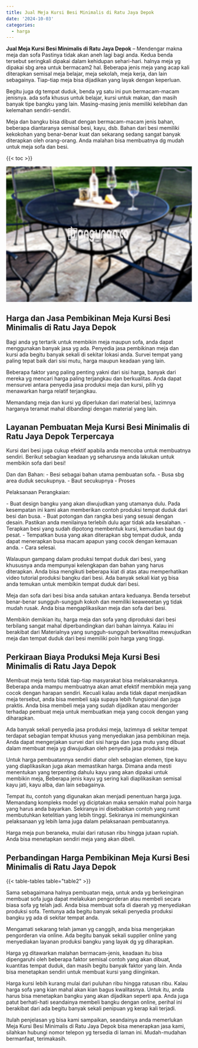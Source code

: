 ```yaml
---
title: Jual Meja Kursi Besi Minimalis di Ratu Jaya Depok
date: '2024-10-03'
categories:
  - harga
---
```


**Jual Meja Kursi Besi Minimalis di Ratu Jaya Depok** – Mendengar makna meja dan sofa Pastinya tidak akan aneh lagi bagi anda. Kedua benda tersebut seringkali dipakai dalam kehidupan sehari-hari. halnya meja yg dipakai sbg area untuk bermacam2 hal. Beberapa jenis meja yang acap kali diterapkan semisal meja belajar, meja sekolah, meja kerja, dan lain sebagainya. Tiap-tiap meja bisa dijadikan yang layak dengan keperluan.

Begitu juga dg tempat duduk, benda yg satu ini pun bermacam-macam jenisnya. ada sofa khusus untuk belajar, kursi untuk makan, dan masih banyak tipe bangku yang lain. Masing-masing jenis memiliki kelebihan dan kelemahan sendiri-sendiri.

Meja dan bangku bisa dibuat dengan bermacam-macam jenis bahan, beberapa diantaranya semisal besi, kayu, dsb. Bahan dari besi memiliki kekokohan yang benar-benar kuat dan sekarang sedang sangat banyak diterapkan oleh orang-orang. Anda malahan bisa membuatnya dg mudah untuk meja sofa dan besi.

{{< toc >}}

![Jual Meja Kursi Besi Minimalis di Ratu Jaya Depok](/images/jual-meja-besi-murah27.png)

## Harga dan Jasa Pembikinan Meja Kursi Besi Minimalis di Ratu Jaya Depok

Bagi anda yg tertarik untuk membikin meja maupun sofa, anda dapat menggunakan banyak jasa yg ada. Penyedia jasa pembikinan meja dan kursi ada begitu banyak sekali di sekitar lokasi anda. Survei tempat yang paling tepat baik dari sisi mutu, harga maupun keadaan yang lain.

Beberapa faktor yang paling penting yakni dari sisi harga, banyak dari mereka yg mencari harga paling terjangkau dan berkualitas. Anda dapat mensurvei antara penyedia jasa produksi meja dan kursi, pilih yg menawarkan harga relatif terjangkau.

Memandang meja dan kursi yg diperlukan dari material besi, lazimnya harganya teramat mahal dibandingi dengan material yang lain.

## Layanan Pembuatan Meja Kursi Besi Minimalis di Ratu Jaya Depok Terpercaya

Kursi dari besi juga cukup efektif apabila anda mencoba untuk membuatnya sendiri. Berikut sebagian keadaan yg seharusnya anda lakukan untuk membikin sofa dari besi!

Dan dan Bahan: - Besi sebagai bahan utama pembuatan sofa. - Busa sbg area duduk secukupnya. - Baut secukupnya - Proses

Pelaksanaan Perangkaian:

\- Buat design bangku yang akan diwujudkan yang utamanya dulu. Pada kesempatan ini kami akan memberikan contoh produksi tempat duduk dari besi dan busa. - Buat potongan dan rangka besi yang sesuai dengan desain. Pastikan anda menilainya terlebih dulu agar tidak ada kesalahan. - Terapkan besi yang sudah dipotong membentuk kursi, kemudian baut dg pesat. - Tempatkan busa yang akan diterapkan sbg tempat duduk, anda dapat menerapkan busa macam apapun yang cocok dengan kemauan anda. - Cara selesai.

Walaupun gampang dalam produksi tempat duduk dari besi, yang khususnya anda mempunyai kelengkapan dan bahan yang harus diterapkan. Anda bisa mengikuti beberapa kiat di atas atau memperhatikan video tutorial produksi bangku dari besi. Ada banyak sekali kiat yg bisa anda temukan untuk membikin tempat duduk dari besi.

Meja dan sofa dari besi bisa anda satukan antara keduanya. Benda tersebut benar-benar sungguh-sungguh kokoh dan memiliki keaweeetan yg tidak mudah rusak. Anda bisa mengaplikasikan meja dan sofa dari besi.

Membikin demikian itu, harga meja dan sofa yang diproduksi dari besi terbilang sangat mahal diperbandingkan dari bahan lainnya. Kalau ini berakibat dari Materialnya yang sungguh-sungguh berkwalitas mewujudkan meja dan tempat duduk dari besi memiliki poin harga yang tinggi.

## Perkiraan Biaya Produksi Meja Kursi Besi Minimalis di Ratu Jaya Depok

Membuat meja tentu tidak tiap-tiap masyarakat bisa melaksanakannya. Beberapa anda mampu membuatnya akan amat efektif membikin meja yang cocok dengan harapan sendiri. Kecuali kalau anda tidak dapat menjadikan meja tersebut, anda bisa membeli saja supaya lebih fungsional dan juga praktis. Anda bisa membeli meja yang sudah dijadikan atau mengorder terhadap pembuat meja untuk membuatkan meja yang cocok dengan yang diharapkan.

Ada banyak sekali penyedia jasa produksi meja, lazimnya di sekitar tempat terdapat sebagian tempat khusus yang menyediakan jasa pembikinan meja. Anda dapat mengerjakan survei dari sisi harga dan juga mutu yang dibuat dalam membuat meja yg diwujudkan oleh penyedia jasa produksi meja.

Untuk harga pembuatannya sendiri diatur oleh sebagian elemen, tipe kayu yang diaplikasikan juga akan memastikan harga. Dimana anda mesti menentukan yang terpenting dahulu kayu yang akan dipakai untuk membikin meja, Beberapa jenis kayu yg sering kali diaplikasikan semisal kayu jati, kayu alba, dan lain sebagainya.

Tempat itu, contoh yang digunakan akan menjadi penentuan harga juga. Memandang kompleks model yg diciptakan maka semakin mahal poin harga yang harus anda bayarkan. Sekiranya ini disebabkan contoh yang rumit membutuhkan ketelitian yang lebih tinggi. Sekiranya ini memungkinkan pelaksanaan yg lebih lama juga dalam pelaksanaan pembuatannya.

Harga meja pun beraneka, mulai dari ratusan ribu hingga jutaan rupiah. Anda bisa menetapkan sendiri meja yang akan dibeli.

## Perbandingan Harga Pembikinan Meja Kursi Besi Minimalis di Ratu Jaya Depok

{{< table-tables table="table2" >}}

Sama sebagaimana halnya pembuatan meja, untuk anda yg berkeinginan membuat sofa juga dapat melakukan pengorderan atau membeli secara biasa sofa yg telah jadi. Anda bisa membuat sofa di daerah yg menyediakan produksi sofa. Tentunya ada begitu banyak sekali penyedia produksi bangku yg ada di sekitar tempat anda.

Mengamati sekarang telah jaman yg canggih, anda bisa mengerjakan pengorderan via online. Ada begitu banyak sekali supplier online yang menyediakan layanan produksi bangku yang layak dg yg diharapkan.

Harga yg ditawarkan malahan bermacam-jenis, keadaan itu bisa dipengaruhi oleh beberapa faktor semisal contoh yang akan dibuat, kuantitas tempat duduk, dan masih begitu banyak faktor yang lain. Anda bisa menetapkan sendiri untuk membuat kursi yang diinginkan.

Harga kursi lebih kurang mulai dari puluhan ribu hingga ratusan ribu. Kalau harga sofa yang kian mahal akan kian bagus kwalitasnya. Untuk itu, anda harus bisa menetapkan bangku yang akan dijadikan seperti apa. Anda juga patut berhati-hati seandainya membeli bangku dengan online, perihal ini berakibat dari ada begitu banyak sekali penipuan yg kerap kali terjadi.

Itulah penjelasan yg bisa kami sampaikan, seandainya anda memerlukan Meja Kursi Besi Minimalis di Ratu Jaya Depok bisa menerapkan jasa kami, silahkan hubungi nomor telepon yg tersedia di laman ini. Mudah-mudahan bermanfaat, terimakasih.
